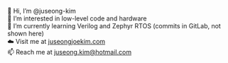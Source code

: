 👋 Hi, I’m @juseong-kim  
👀 I’m interested in low-level code and hardware  
🌱 I’m currently learning Verilog and Zephyr RTOS (commits in GitLab, not shown here)  
☁️ Visit me at [juseongjoekim.com](https://www.juseongjoekim.com)  
📫 Reach me at juseong.kim@hotmail.com
